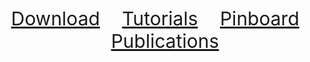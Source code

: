 <!-- ## Welcome to GitHub Pages -->

<div align="center"> 
   <a href="./download.html" style="font-size:30px;"     >Download</a>  &nbsp;&nbsp;&nbsp;&nbsp;&nbsp;&nbsp;&nbsp;
   <a href="./tutorials.html" style="font-size:30px;"    >Tutorials</a> &nbsp;&nbsp;&nbsp;&nbsp;&nbsp;&nbsp;&nbsp;
   <a href="./pinboard.html" style="font-size:30px;"     >Pinboard</a>  &nbsp;&nbsp;&nbsp;&nbsp;&nbsp;&nbsp;&nbsp;
   <a href="./publications.html" style="font-size:30px;" >Publications</a> 
</div> 





